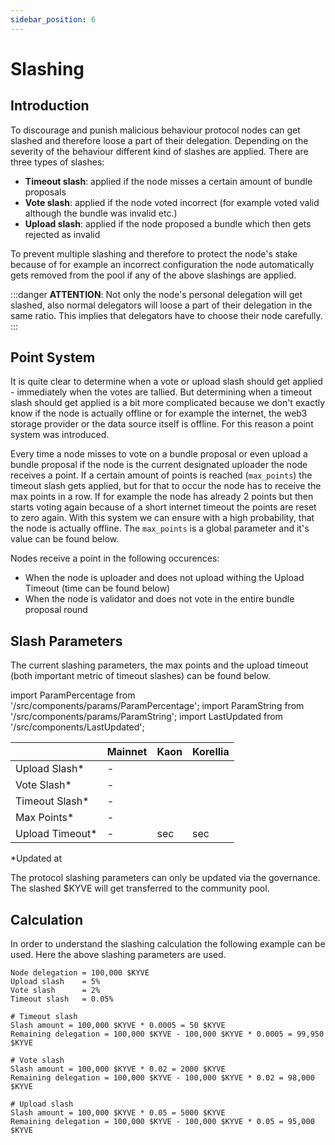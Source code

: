 ```yaml
---
sidebar_position: 6
---
```


# Slashing

## Introduction

To discourage and punish malicious behaviour protocol nodes can get slashed and therefore loose a part of their
delegation.
Depending on the severity of the behaviour different kind of slashes are applied. There are three types of slashes:

- **Timeout slash**: applied if the node misses a certain amount of bundle proposals
- **Vote slash**: applied if the node voted incorrect (for example voted valid although the bundle was invalid
  etc.)
- **Upload slash**: applied if the node proposed a bundle which then gets rejected as invalid

To prevent multiple slashing and therefore to protect the node's stake because of for example an incorrect configuration
the node automatically
gets removed from the pool if any of the above slashings are applied.

:::danger
**ATTENTION**: Not only the node's personal delegation will get slashed, also normal delegators will loose a part of
their delegation in the same ratio. This implies that delegators have to choose their node carefully.
:::

## Point System

It is quite clear to determine when a vote or upload slash should get applied - immediately when the votes are tallied.
But determining when a timeout slash
should get applied is a bit more complicated because we don't exactly know if the node is actually offline or for
example the internet, the web3 storage provider
or the data source itself is offline. For this reason a point system was introduced.

Every time a node misses to vote on a bundle proposal or even upload a bundle proposal
if the node is the current designated uploader the node receives a point. If a certain amount of points is
reached (`max_points`) the timeout slash gets applied, but for that to occur
the node has to receive the max points in a row. If for example the node has already 2 points but then starts voting
again because of a short internet timeout the points
are reset to zero again. With this system we can ensure with a high probability, that the node is actually offline.
The `max_points` is a global parameter and it's value can be found below.

Nodes receive a point in the following occurences:

- When the node is uploader and does not upload withing the Upload Timeout (time can be found below)
- When the node is validator and does not vote in the entire bundle proposal round

## Slash Parameters

The current slashing parameters, the max points and the upload timeout (both important metric of timeout slashes) can be found below.

import ParamPercentage from '/src/components/params/ParamPercentage';
import ParamString from '/src/components/params/ParamString';
import LastUpdated from '/src/components/LastUpdated';

|                  | Mainnet | Kaon                                                                         | Korellia                                                                         |
| ---------------- | ------- | ---------------------------------------------------------------------------- | -------------------------------------------------------------------------------- |
| Upload Slash\*   | -       | <ParamPercentage network="kaon" module="delegation" param="upload_slash" />  | <ParamPercentage network="korellia" module="delegation" param="upload_slash" />  |
| Vote Slash\*     | -       | <ParamPercentage network="kaon" module="delegation" param="vote_slash" />    | <ParamPercentage network="korellia" module="delegation" param="vote_slash" />    |
| Timeout Slash\*  | -       | <ParamPercentage network="kaon" module="delegation" param="timeout_slash" /> | <ParamPercentage network="korellia" module="delegation" param="timeout_slash" /> |
| Max Points\*     | -       | <ParamString network="kaon" module="bundles" param="max_points" />           | <ParamString network="korellia" module="bundles" param="max_points" />           |
| Upload Timeout\* | -       | <ParamString network="kaon" module="bundles" param="upload_timeout" /> sec   | <ParamString network="korellia" module="bundles" param="upload_timeout" /> sec   |

\*Updated at **<LastUpdated />**

The protocol slashing parameters can only be updated via the governance. The slashed $KYVE will get transferred to the community pool.

## Calculation

In order to understand the slashing calculation the following example can be used. Here the above slashing parameters
are used.

```
Node delegation = 100,000 $KYVE
Upload slash    = 5%
Vote slash      = 2%
Timeout slash   = 0.05%

# Timeout slash
Slash amount = 100,000 $KYVE * 0.0005 = 50 $KYVE
Remaining delegation = 100,000 $KYVE - 100,000 $KYVE * 0.0005 = 99,950 $KYVE

# Vote slash
Slash amount = 100,000 $KYVE * 0.02 = 2000 $KYVE
Remaining delegation = 100,000 $KYVE - 100,000 $KYVE * 0.02 = 98,000 $KYVE

# Upload slash
Slash amount = 100,000 $KYVE * 0.05 = 5000 $KYVE
Remaining delegation = 100,000 $KYVE - 100,000 $KYVE * 0.05 = 95,000 $KYVE
```
